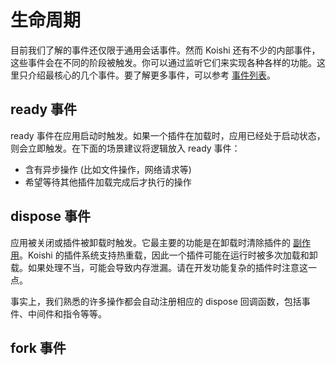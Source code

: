 # 生命周期

目前我们了解的事件还仅限于通用会话事件。然而 Koishi 还有不少的内部事件，这些事件会在不同的阶段被触发。你可以通过监听它们来实现各种各样的功能。这里只介绍最核心的几个事件。要了解更多事件，可以参考 [事件列表](../../api/core/events.md)。

## ready 事件

ready 事件在应用启动时触发。如果一个插件在加载时，应用已经处于启动状态，则会立即触发。在下面的场景建议将逻辑放入 ready 事件：

- 含有异步操作 (比如文件操作，网络请求等)
- 希望等待其他插件加载完成后才执行的操作

## dispose 事件

应用被关闭或插件被卸载时触发。它最主要的功能是在卸载时清除插件的 [副作用](../plugin/index.md#卸载插件)。Koishi 的插件系统支持热重载，因此一个插件可能在运行时被多次加载和卸载。如果处理不当，可能会导致内存泄漏。请在开发功能复杂的插件时注意这一点。

事实上，我们熟悉的许多操作都会自动注册相应的 dispose 回调函数，包括事件、中间件和指令等等。

## fork 事件
